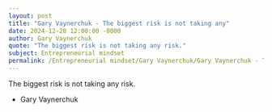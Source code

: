 ```yaml
---
layout: post
title: "Gary Vaynerchuk - The biggest risk is not taking any"
date: 2024-12-28 12:00:00 -0000
author: Gary Vaynerchuk
quote: "The biggest risk is not taking any risk."
subject: Entrepreneurial mindset
permalink: /Entrepreneurial mindset/Gary Vaynerchuk/Gary Vaynerchuk - The biggest risk is not taking any
---
```


The biggest risk is not taking any risk.

- Gary Vaynerchuk
